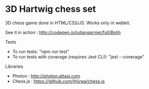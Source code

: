 3D Hartwig chess set 
====================

3D chess game done in HTML/CSS/JS.
Works only in webkit.

See it in action : http://codepen.io/juliangarnier/full/BsIih

Tests

* To run tests: "npm run test"
* To run tests with coverage (requires Jest CLI): "jest --coverage"


Libraries

* Photon : http://photon.attasi.com
* Chess.js : https://github.com/jhlywa/chess.js

